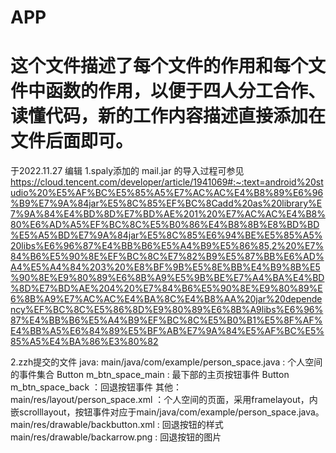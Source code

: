 # APP
# 这个文件描述了每个文件的作用和每个文件中函数的作用，以便于四人分工合作、读懂代码，新的工作内容描述直接添加在文件后面即可。


于2022.11.27 编辑 
1.spaly添加的 mail.jar 的导入过程可参见 https://cloud.tencent.com/developer/article/1941069#:~:text=android%20studio%20%E5%AF%BC%E5%85%A5%E7%AC%AC%E4%B8%89%E6%96%B9%E7%9A%84jar%E5%8C%85%EF%BC%8Cadd%20as%20library%E7%9A%84%E4%BD%8D%E7%BD%AE%201%20%E7%AC%AC%E4%B8%80%E6%AD%A5%EF%BC%8C%E5%B0%86%E4%B8%8B%E8%BD%BD%E5%A5%BD%E7%9A%84jar%E5%8C%85%E6%94%BE%E5%85%A5%20libs%E6%96%87%E4%BB%B6%E5%A4%B9%E5%86%85,2%20%E7%84%B6%E5%90%8E%EF%BC%8C%E7%82%B9%E5%87%BB%E6%AD%A4%E5%A4%84%203%20%E8%BF%9B%E5%8E%BB%E4%B9%8B%E5%90%8E%E9%80%89%E6%8B%A9%E5%9B%BE%E7%A4%BA%E4%BD%8D%E7%BD%AE%204%20%E7%84%B6%E5%90%8E%E9%80%89%E6%8B%A9%E7%AC%AC%E4%BA%8C%E4%B8%AA%20jar%20dependency%EF%BC%8C%E5%86%8D%E9%80%89%E6%8B%A9libs%E6%96%87%E4%BB%B6%E5%A4%B9%EF%BC%8C%E5%B0%B1%E5%8F%AF%E4%BB%A5%E6%84%89%E5%BF%AB%E7%9A%84%E5%AF%BC%E5%85%A5%E4%BA%86%E3%80%82  


2.zzh提交的文件 
java: 
  main/java/com/example/person_space.java : 个人空间的事件集合 
      Button m_btn_space_main : 最下部的主页按钮事件 
      Button m_btn_space_back ：回退按钮事件 
其他： 
  main/res/layout/person_space.xml ：个人空间的页面，采用framelayout，内嵌scrolllayout，按钮事件对应于main/java/com/example/person_space.java。 
  main/res/drawable/backbutton.xml : 回退按钮的样式 
  main/res/drawable/backarrow.png  : 回退按钮的图片 
  
  
  
